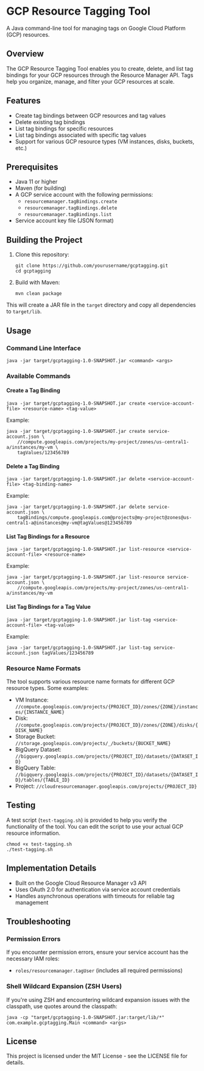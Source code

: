 # GCP Resource Tagging Tool

A Java command-line tool for managing tags on Google Cloud Platform (GCP) resources.

## Overview

The GCP Resource Tagging Tool enables you to create, delete, and list tag bindings for your GCP resources through the Resource Manager API. Tags help you organize, manage, and filter your GCP resources at scale.

## Features

- Create tag bindings between GCP resources and tag values
- Delete existing tag bindings
- List tag bindings for specific resources
- List tag bindings associated with specific tag values
- Support for various GCP resource types (VM instances, disks, buckets, etc.)

## Prerequisites

- Java 11 or higher
- Maven (for building)
- A GCP service account with the following permissions:
  - `resourcemanager.tagBindings.create`
  - `resourcemanager.tagBindings.delete`
  - `resourcemanager.tagBindings.list`
- Service account key file (JSON format)

## Building the Project

1. Clone this repository:
   ```
   git clone https://github.com/yourusername/gcptagging.git
   cd gcptagging
   ```

2. Build with Maven:
   ```
   mvn clean package
   ```

This will create a JAR file in the `target` directory and copy all dependencies to `target/lib`.

## Usage

### Command Line Interface

```
java -jar target/gcptagging-1.0-SNAPSHOT.jar <command> <args>
```

### Available Commands

#### Create a Tag Binding

```
java -jar target/gcptagging-1.0-SNAPSHOT.jar create <service-account-file> <resource-name> <tag-value>
```

Example:
```
java -jar target/gcptagging-1.0-SNAPSHOT.jar create service-account.json \
    //compute.googleapis.com/projects/my-project/zones/us-central1-a/instances/my-vm \
    tagValues/123456789
```

#### Delete a Tag Binding

```
java -jar target/gcptagging-1.0-SNAPSHOT.jar delete <service-account-file> <tag-binding-name>
```

Example:
```
java -jar target/gcptagging-1.0-SNAPSHOT.jar delete service-account.json \
    tagBindings/compute.googleapis.com@projects@my-project@zones@us-central1-a@instances@my-vm@tagValues@123456789
```

#### List Tag Bindings for a Resource

```
java -jar target/gcptagging-1.0-SNAPSHOT.jar list-resource <service-account-file> <resource-name>
```

Example:
```
java -jar target/gcptagging-1.0-SNAPSHOT.jar list-resource service-account.json \
    //compute.googleapis.com/projects/my-project/zones/us-central1-a/instances/my-vm
```

#### List Tag Bindings for a Tag Value

```
java -jar target/gcptagging-1.0-SNAPSHOT.jar list-tag <service-account-file> <tag-value>
```

Example:
```
java -jar target/gcptagging-1.0-SNAPSHOT.jar list-tag service-account.json tagValues/123456789
```

### Resource Name Formats

The tool supports various resource name formats for different GCP resource types. Some examples:

- VM Instance: `//compute.googleapis.com/projects/{PROJECT_ID}/zones/{ZONE}/instances/{INSTANCE_NAME}`
- Disk: `//compute.googleapis.com/projects/{PROJECT_ID}/zones/{ZONE}/disks/{DISK_NAME}`
- Storage Bucket: `//storage.googleapis.com/projects/_/buckets/{BUCKET_NAME}`
- BigQuery Dataset: `//bigquery.googleapis.com/projects/{PROJECT_ID}/datasets/{DATASET_ID}`
- BigQuery Table: `//bigquery.googleapis.com/projects/{PROJECT_ID}/datasets/{DATASET_ID}/tables/{TABLE_ID}`
- Project: `//cloudresourcemanager.googleapis.com/projects/{PROJECT_ID}`

## Testing

A test script (`test-tagging.sh`) is provided to help you verify the functionality of the tool. You can edit the script to use your actual GCP resource information.

```
chmod +x test-tagging.sh
./test-tagging.sh
```

## Implementation Details

- Built on the Google Cloud Resource Manager v3 API
- Uses OAuth 2.0 for authentication via service account credentials
- Handles asynchronous operations with timeouts for reliable tag management

## Troubleshooting

### Permission Errors

If you encounter permission errors, ensure your service account has the necessary IAM roles:

- `roles/resourcemanager.tagUser` (includes all required permissions)

### Shell Wildcard Expansion (ZSH Users)

If you're using ZSH and encountering wildcard expansion issues with the classpath, use quotes around the classpath:

```
java -cp "target/gcptagging-1.0-SNAPSHOT.jar:target/lib/*" com.example.gcptagging.Main <command> <args>
```

## License

This project is licensed under the MIT License - see the LICENSE file for details.
